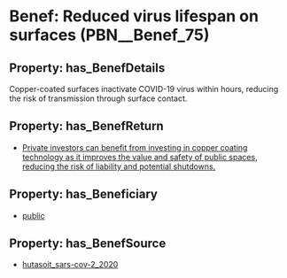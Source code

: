 # Benef: __Reduced virus lifespan on surfaces__ (PBN__Benef_75)

## Property: has_BenefDetails

Copper-coated surfaces inactivate COVID-19 virus within hours, reducing the risk of transmission through surface contact.

## Property: has_BenefReturn

* [Private investors can benefit from investing in copper coating technology as it improves the value and safety of public spaces, reducing the risk of liability and potential shutdowns.](../BenefReturn/PBN__BenefReturn_76)

## Property: has_Beneficiary

* [public](../Stakeholder/PBN__Stakeholder_52)

## Property: has_BenefSource

* [hutasoit_sars-cov-2_2020](../Article/PBN__Article_16)

